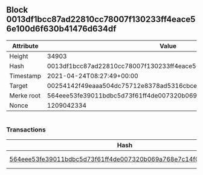 ## Block 0013df1bcc87ad22810cc78007f130233ff4eace56e100d6f630b41476d634df

Attribute | Value
--- | ---
Height | 34903
Hash | 0013df1bcc87ad22810cc78007f130233ff4eace56e100d6f630b41476d634df
Timestamp | 2021-04-24T08:27:49+00:00
Target | 00254142f49eaaa504dc75712e8378ad5316cbcead634704b3734b6271167cc4
Merke root | 564eee53fe39011bdbc5d73f61ff4de007320b069a768e7c14f039f64fc9b1f8
Nonce | 1209042334

```

```

### Transactions

Hash | Amount
--- | ---
[564eee53fe39011bdbc5d73f61ff4de007320b069a768e7c14f039f64fc9b1f8](564eee53fe39011bdbc5d73f61ff4de007320b069a768e7c14f039f64fc9b1f8.md) | 10.00000000 SKEPTI 
